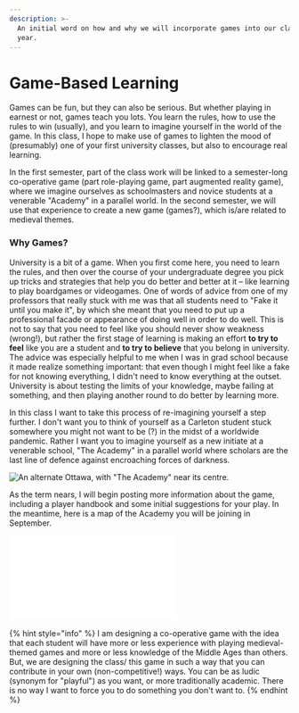 ```yaml
---
description: >-
  An initial word on how and why we will incorporate games into our class this
  year.
---
```


# Game-Based Learning

Games can be fun, but they can also be serious. But whether playing in earnest or not, games teach you lots. You learn the rules, how to use the rules to win \(usually\), and you learn to imagine yourself in the world of the game. In this class, I hope to make use of games to lighten the mood of \(presumably\) one of your first university classes, but also to encourage real learning. 

In the first semester, part of the class work will be linked to a semester-long co-operative game \(part role-playing game, part augmented reality game\), where we imagine ourselves as schoolmasters and novice students at a venerable "Academy" in a parallel world. In the second semester, we will use that experience to create a new game \(games?\), which is/are related to medieval themes. 

### Why Games?

University is a bit of a game. When you first come here, you need to learn the rules, and then over the course of your undergraduate degree you pick up tricks and strategies that help you do better and better at it – like learning to play boardgames or videogames. One of words of advice from one of my professors that really stuck with me was that all students need to "Fake it until you make it", by which she meant that you need to put up a professional facade or appearance of doing well in order to do well. This is not to say that you need to feel like you should never show weakness \(wrong!\), but rather the first stage of learning is making an effort **to try to feel** like you are a student and **to try to believe** that you belong in university. The advice was especially helpful to me when I was in grad school because it made realize something important: that even though I might feel like a fake for not knowing everything, I didn't need to know everything at the outset. University is about testing the limits of your knowledge, maybe failing at something, and then playing another round to do better by learning more.

In this class I want to take this process of re-imagining yourself a step further. I don't want you to think of yourself as a Carleton student stuck somewhere you might not want to be \(?\) in the midst of a worldwide pandemic. Rather I want you to imagine yourself as a new initiate at a venerable school, "The Academy" in a parallel world where scholars are the last line of defence against encroaching forces of darkness.

![An alternate Ottawa, with &quot;The Academy&quot; near its centre.](../../.gitbook/assets/the-academy-ottawa.png)

As the term nears, I will begin posting more information about the game, including a player handbook and some initial suggestions for your play. In the meantime, here is a map of the Academy you will be joining in September. 

![The Academy, depicted with modern scientifico-aesthetic accuracy. ](../../.gitbook/assets/the-academy-with-numbers-and-legend-.pdf)

{% hint style="info" %}
I am designing a co-operative game with the idea that each student will have more or less experience with playing medieval-themed games and more or less knowledge of the Middle Ages than others. But, we are designing the class/ this game in such a way that you can contribute in your own \(non-competitive!\) ways. You can be as ludic \(synonym for "playful"\) as you want, or more traditionally academic. There is no way I want to force you to do something you don't want to.
{% endhint %}

